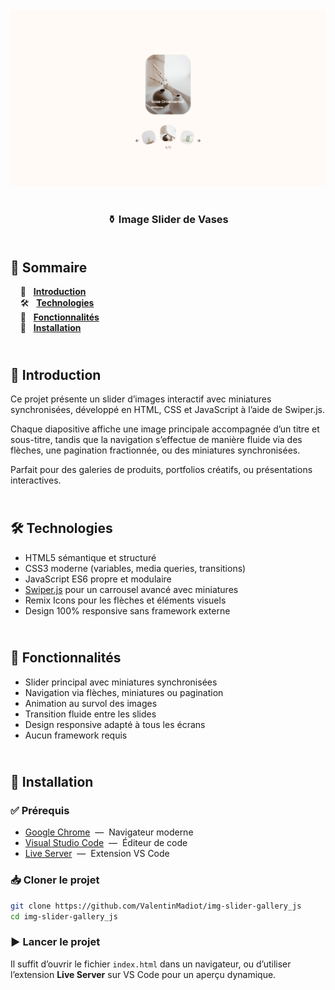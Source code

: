 <div align="center">  
  <a href="https://image-slider-gallery-1.netlify.app/" target="_blank">  
    <img src=".docs/preview.png" alt="Aperçu des effets de slide de cartes">  
  </a>  
  </br></br>  
  <h3 align="center">⚱️ Image Slider de Vases</h3>  
</div>

## <br /> 📌 Sommaire

&nbsp;&nbsp;&nbsp; 🎨 &nbsp; [**Introduction**](#introduction)<br />
&nbsp;&nbsp;&nbsp; 🛠️ &nbsp; [**Technologies**](#technologies)<br />
&nbsp;&nbsp;&nbsp; 🎯 &nbsp; [**Fonctionnalités**](#fonctionnalités)<br />
&nbsp;&nbsp;&nbsp; 🚀 &nbsp; [**Installation**](#installation)<br />

## <br /> <a name="introduction">🎨 Introduction</a>

Ce projet présente un slider d’images interactif avec miniatures synchronisées, développé en HTML, CSS et JavaScript à l’aide de Swiper.js.

Chaque diapositive affiche une image principale accompagnée d’un titre et sous-titre, tandis que la navigation s’effectue de manière fluide via des flèches, une pagination fractionnée, ou des miniatures synchronisées.

Parfait pour des galeries de produits, portfolios créatifs, ou présentations interactives.

## <br /> <a name="technologies">🛠️ Technologies</a>

- HTML5 sémantique et structuré
- CSS3 moderne (variables, media queries, transitions)
- JavaScript ES6 propre et modulaire
- [Swiper.js](https://swiperjs.com/) pour un carrousel avancé avec miniatures
- Remix Icons pour les flèches et éléments visuels
- Design 100% responsive sans framework externe

## <br /> <a name="fonctionnalités">🎯 Fonctionnalités</a>

- Slider principal avec miniatures synchronisées
- Navigation via flèches, miniatures ou pagination
- Animation au survol des images
- Transition fluide entre les slides
- Design responsive adapté à tous les écrans
- Aucun framework requis

## <br /> <a name="installation">🚀 Installation</a>

### ✅ Prérequis

- [Google Chrome](https://www.google.com/) &nbsp;—&nbsp; Navigateur moderne
- [Visual Studio Code](https://code.visualstudio.com/) &nbsp;—&nbsp; Éditeur de code
- [Live Server](https://marketplace.visualstudio.com/items?itemName=ritwickdey.LiveServer) &nbsp;—&nbsp; Extension VS Code

### 📥 Cloner le projet

```bash
git clone https://github.com/ValentinMadiot/img-slider-gallery_js
cd img-slider-gallery_js
```

### ▶️ Lancer le projet

Il suffit d’ouvrir le fichier `index.html` dans un navigateur, ou d’utiliser l’extension **Live Server** sur VS Code pour un aperçu dynamique.
